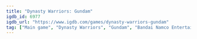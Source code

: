 ```yaml
---
title: "Dynasty Warriors: Gundam"
igdb_id: 6977
igdb_url: "https://www.igdb.com/games/dynasty-warriors-gundam"
tag: ["Main game", "Dynasty Warriors", "Gundam", "Bandai Namco Entertainment", "Koei", "Omega Force", "Role-playing (RPG)", "Hack and slash/Beat 'em up", "Adventure", "Single player", "Multiplayer", "Action", "Science fiction"]
---
```

